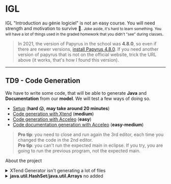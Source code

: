 # IGL

IGL "Introduction au génie logiciel" is not an easy course. You will need strength and motivation to survive 👀. <small>Joke aside, it's hard to learn something. You will have a lot of things used in the graded homework that you didn't "see" during classes</small>.

> In 2021, the version of Papyrus in the school was **4.8.0**, so even if there are newer versions, [install Papyrus 4.8.0](https://www.eclipse.org/downloads/download.php?file=/modeling/mdt/papyrus/rcp/2020-06/4.8.0/papyrus-2020-06-4.8.0-win64.zip). If you need another version of papyrus that is not on the official website, trick the URL above (it works, that's how I found this version).

<hr class="sl">

## TD9 - Code Generation

We have to write some code, that will be able to generate **Java** and **Documentation** from our **model**. We will test a few ways of doing so.

* [Setup](td8/setup.md) (**hard** 😱, **may take around 20 minutes**)
* [Code generation with Xtend](td8/xtend.md) (**medium**)
* [Code generation with Acceleo](td8/acceleo_code.md) (**easy**)
* [Code documentation generation with Acceleo](td8/acceleo_doc.md) (**easy-medium**)

> **Pro tip**: you need to close and run again the 3rd editor, each time you changed the code in the 2nd editor.<br>
> **Pro tip**: you can't run the expected main in eclipse. If you try, you are going to run the previous program, not the expected main.

About the project

<details class="details-e">
<summary>XTend Generator isn't generating a lot of files</summary>

It means that it crashed. Check for error messages in `xtend_editor` console. In my case, it was because I got some vertex/nodes without names.
</details>

<details class="details-e">
<summary><b>java.util.HashSet</b>/<b>java.util.Arrays</b> no added</summary>

You need to declare dependencies. This is a bit complex, but fortunately, I'm giving you the steps

* Click on SmartHouse (in the model explorer, the root)
* Go to **Profile** > Profile Applications
  * Next to "+" and "x", click on "apply registered profile"
    * Add "Papyrus Code Generation Profile"
    * Add "Papyrus Java Profile"

First, let's exclude the Folder "Needs". Click on it, then **Profile**, then **Applied Stereotypes**, and add **NoCodeGen** (we don't want some code generation for Needs). 

In SmartHouse (root), add a new package (new child), and do the same as for Needs. Put inside two classes

* HashSet
* Arrays

And on both of them, add them a stereotype (Profile > +) "External". Click on the stereotype and don't forget to set the value for name. This is the package+class that you want.

Then create in the root a new class diagram "Dependencies" and use the usage relationship to request an import.
</details>